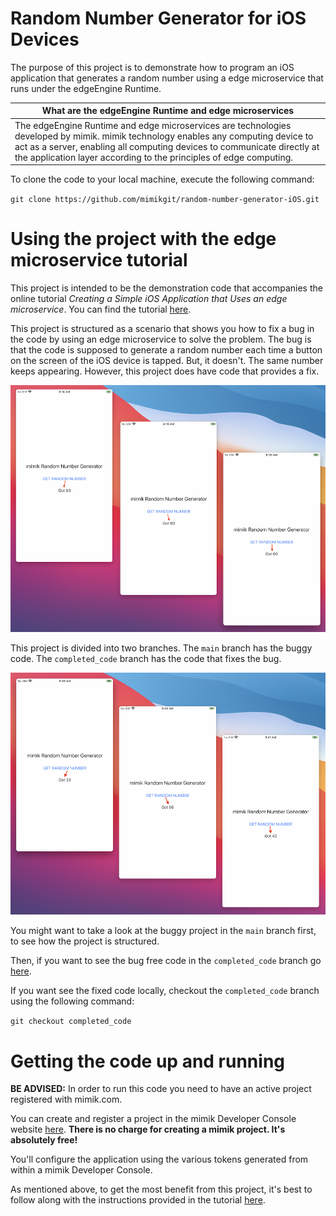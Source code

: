 # Random Number Generator for iOS Devices
The purpose of this project is to demonstrate how to program an iOS application that generates a random number using a edge microservice that runs under the edgeEngine Runtime.

|What are the edgeEngine Runtime and edge microservices|
|----|
|The edgeEngine Runtime and edge microservices are technologies developed by mimik. mimik technology enables any computing device to act as a server, enabling all computing devices to communicate directly at the application layer according to the principles of edge computing.|

To clone the code to your local machine, execute the following command:

`git clone https://github.com/mimikgit/random-number-generator-iOS.git`

# Using the project with the edge microservice tutorial

This project is intended to be the demonstration code that accompanies the online tutorial *Creating a Simple iOS Application that Uses an edge microservice*. You can find the tutorial [here](http://TO_BE_PROVIDED.com).

This project is structured as a scenario that shows you how to fix a bug in the code by using an edge microservice to solve the problem. The bug is that the code is supposed to generate a random number each time a button on the screen of the iOS device is tapped. But, it doesn't. The same number keeps appearing. However, this project does have code that provides a fix.

![buggy code](images/iOS-buggy-behaviour.png)

This project is divided into two branches. The `main` branch has the buggy code. The `completed_code` branch has the code that fixes the bug.

![buggy code](images/iOS-random-number-working.png)

You might want to take a look at the buggy project in the `main` branch first, to see how the project is structured.

Then, if you want to see the bug free code in the `completed_code` branch go [here](https://github.com/mimikgit/random-number-generator-iOS/tree/completed_code).

If you want see the fixed code locally, checkout the `completed_code` branch using the following command:

`git checkout completed_code`

# Getting the code up and running

**BE ADVISED:** In order to run this code you need to have an active project registered with mimik.com.

You can create and register a project in the mimik Developer Console website [here](https://developer.mimik.com/console). **There is no charge for creating a mimik project. It's absolutely free!**

You'll configure the application using the various tokens generated from within a mimik Developer Console.

As mentioned above, to get the most benefit from this project, it's best to follow along with the instructions provided in the tutorial [here](http://TO_BE_PROVIDED.com).

